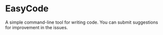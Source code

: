 # EasyCode
A simple command-line tool for writing code.
You can submit suggestions for improvement in the issues.
